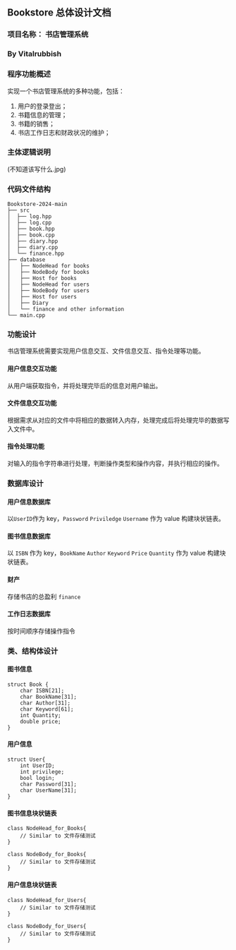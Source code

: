 ## Bookstore 总体设计文档
### 项目名称： 书店管理系统
### By Vitalrubbish
### 程序功能概述
实现一个书店管理系统的多种功能，包括：
1. 用户的登录登出；
2. 书籍信息的管理；
3. 书籍的销售；
4. 书店工作日志和财政状况的维护；

### 主体逻辑说明
(不知道该写什么.jpg)
### 代码文件结构
```
Bookstore-2024-main
├── src
│  ├── log.hpp
│  ├── log.cpp
│  ├── book.hpp
│  ├── book.cpp
│  ├── diary.hpp
│  ├── diary.cpp
│  └── finance.hpp
├── database
│   ├── NodeHead for books
│   ├── NodeBody for books
│   ├── Host for books
│   ├── NodeHead for users
│   ├── NodeBody for users
│   ├── Host for users
│   ├── Diary
│   └── finance and other information
└── main.cpp
```
### 功能设计
书店管理系统需要实现用户信息交互、文件信息交互、指令处理等功能。
#### 用户信息交互功能
从用户端获取指令，并将处理完毕后的信息对用户输出。
#### 文件信息交互功能
根据需求从对应的文件中将相应的数据转入内存，处理完成后将处理完毕的数据写入文件中。
#### 指令处理功能
对输入的指令字符串进行处理，判断操作类型和操作内容，并执行相应的操作。

### 数据库设计
#### 用户信息数据库
以`UserID`作为 key，`Password` `Priviledge` `Username` 作为 value 构建块状链表。
#### 图书信息数据库
以 `ISBN` 作为 key，`BookName` `Author` `Keyword` `Price` `Quantity` 作为 value 构建块状链表。
#### 财产
存储书店的总盈利 `finance`
#### 工作日志数据库
按时间顺序存储操作指令

### 类、结构体设计
#### 图书信息
```
struct Book {
    char ISBN[21];
    char BookName[31];
    char Author[31];
    char Keyword[61];
    int Quantity;
    double price;    
}
```
#### 用户信息
```
struct User{
    int UserID;
    int privilege;
    bool login;
    char Password[31];
    char UserName[31];
}
```
#### 图书信息块状链表
```
class NodeHead_for_Books{
    // Similar to 文件存储测试
}

class NodeBody_for_Books{
    // Similar to 文件存储测试
}
```
#### 用户信息块状链表
```
class NodeHead_for_Users{
    // Similar to 文件存储测试
}

class NodeBody_for_Users{
    // Similar to 文件存储测试
}
```